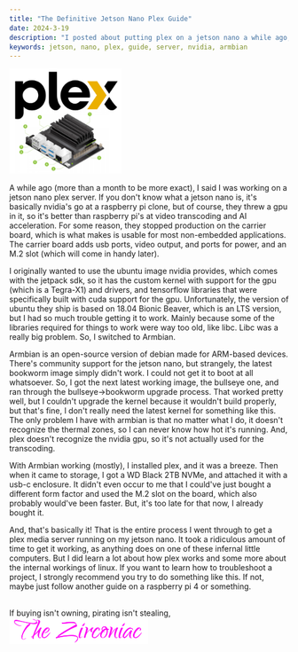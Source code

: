 ```yaml
---
title: "The Definitive Jetson Nano Plex Guide"
date: 2024-3-19
description: "I posted about putting plex on a jetson nano a while ago, so here's an actual description of the setup"
keywords: jetson, nano, plex, guide, server, nvidia, armbian
---
```

<img src="https://raw.githubusercontent.com/ZirconiaCubed3v2/ZirconiaCubed3v2.github.io/refs/heads/main/_images/2024-03-19-plex-jetson.png" alt="the plex logo above a jetson nano" style="margin-left:auto;margin-right:auto;width:40%;">  
  
A while ago (more than a month to be more exact), I said I was working on a jetson nano plex server. If you don't know what a jetson nano is, it's basically nvidia's go at a raspberry pi clone, but of course, they threw a gpu in it, so it's better than raspberry pi's at video transcoding and AI acceleration. For some reason, they stopped production on the carrier board, which is what makes is usable for most non-embedded applications. The carrier board adds usb ports, video output, and ports for power, and an M.2 slot (which will come in handy later).  
  
I originally wanted to use the ubuntu image nvidia provides, which comes with the jetpack sdk, so it has the custom kernel with support for the gpu (which is a Tegra-X1) and drivers, and tensorflow libraries that were specifically built with cuda support for the gpu. Unfortunately, the version of ubuntu they ship is based on 18.04 Bionic Beaver, which is an LTS version, but I had so much trouble getting it to work. Mainly because some of the libraries required for things to work were way too old, like libc. Libc was a really big problem. So, I switched to Armbian.  
  
Armbian is an open-source version of debian made for ARM-based devices. There's community support for the jetson nano, but strangely, the latest bookworm image simply didn't work. I could not get it to boot at all whatsoever. So, I got the next latest working image, the bullseye one, and ran through the bullseye->bookworm upgrade process. That worked pretty well, but I couldn't upgrade the kernel because it wouldn't build properly, but that's fine, I don't really need the latest kernel for something like this. The only problem I have with armbian is that no matter what I do, it doesn't recognize the thermal zones, so I can never know how hot it's running. And, plex doesn't recognize the nvidia gpu, so it's not actually used for the transcoding.  
  
With Armbian working (mostly), I installed plex, and it was a breeze. Then when it came to storage, I got a WD Black 2TB NVMe, and attached it with a usb-c enclosure. It didn't even occur to me that I could've just bought a different form factor and used the M.2 slot on the board, which also probably would've been faster. But, it's too late for that now, I already bought it.  
  
And, that's basically it! That is the entire process I went through to get a plex media server running on my jetson nano. It took a ridiculous amount of time to get it working, as anything does on one of these infernal little computers. But I did learn a lot about how plex works and some more about the internal workings of linux. If you want to learn how to troubleshoot a project, I strongly recommend you try to do something like this. If not, maybe just follow another guide on a raspberry pi 4 or something.
&nbsp;  
&nbsp;  

If buying isn't owning, pirating isn't stealing,    
<img src="https://github.com/ZirconiaCubed3v2/ZirconiaCubed3v2.github.io/blob/main/_images/sig.png?raw=true" alt="signature" style="width:250px;"/>

